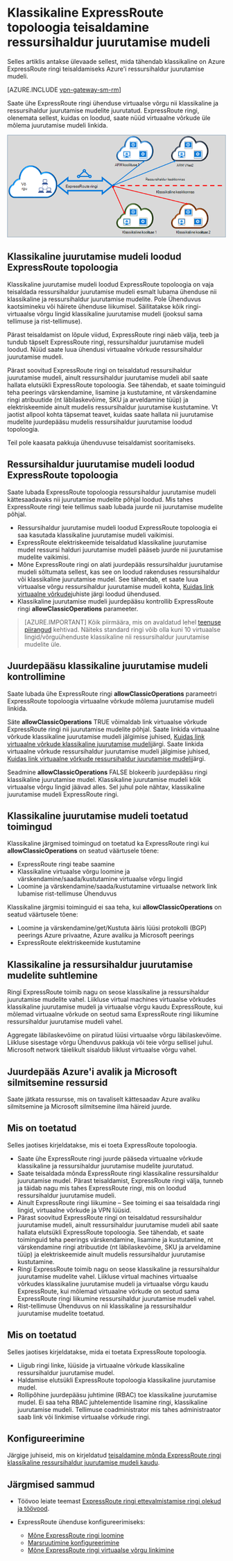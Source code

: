 <properties
   pageTitle="Liigub ExpressRoute topoloogia klassikalises ressursside halduri | Microsoft Azure'i"
   description="Selle lehe antakse ülevaade sellest, mida on vaja teada teisendamine klassikaline ja ressursihaldur juurutamise mudelite."
   documentationCenter="na"
   services="expressroute"
   authors="ganesr"
   manager="carmonm"
   editor=""/>
<tags
   ms.service="expressroute"
   ms.devlang="na"
   ms.topic="get-started-article"
   ms.tgt_pltfrm="na"
   ms.workload="infrastructure-services"
   ms.date="10/10/2016"
   ms.author="ganesr"/>

# <a name="moving-expressroute-circuits-from-the-classic-to-the-resource-manager-deployment-model"></a>Klassikaline ExpressRoute topoloogia teisaldamine ressursihaldur juurutamise mudeli

Selles artiklis antakse ülevaade sellest, mida tähendab klassikaline on Azure ExpressRoute ringi teisaldamiseks Azure'i ressursihaldur juurutamise mudeli.

[AZURE.INCLUDE [vpn-gateway-sm-rm](../../includes/vpn-gateway-classic-rm-include.md)]

Saate ühe ExpressRoute ringi ühenduse virtuaalse võrgu nii klassikaline ja ressursihaldur juurutamise mudelite juurutatud. ExpressRoute ringi, olenemata sellest, kuidas on loodud, saate nüüd virtuaalne võrkude üle mõlema juurutamise mudeli linkida.

![ExpressRoute ringi, mis ühendab mõlema juurutamise mudeli üle virtuaalse võrgu](./media/expressroute-move/expressroute-move-1.png)

## <a name="expressroute-circuits-that-are-created-in-the-classic-deployment-model"></a>Klassikaline juurutamise mudeli loodud ExpressRoute topoloogia

Klassikaline juurutamise mudeli loodud ExpressRoute topoloogia on vaja teisaldada ressursihaldur juurutamise mudeli esmalt lubama ühenduse nii klassikaline ja ressursihaldur juurutamise mudelite. Pole Ühenduvus kaotsimineku või häirete ühenduse liikumisel. Säilitatakse kõik ringi-virtuaalse võrgu lingid klassikaline juurutamise mudeli (jooksul sama tellimuse ja rist-tellimuse).

Pärast teisaldamist on lõpule viidud, ExpressRoute ringi näeb välja, teeb ja tundub täpselt ExpressRoute ringi, ressursihaldur juurutamise mudeli loodud. Nüüd saate luua ühendusi virtuaalne võrkude ressursihaldur juurutamise mudeli.

Pärast soovitud ExpressRoute ringi on teisaldatud ressursihaldur juurutamise mudeli, ainult ressursihaldur juurutamise mudeli abil saate hallata elutsükli ExpressRoute topoloogia. See tähendab, et saate toiminguid teha peerings värskendamine, lisamine ja kustutamine, nt värskendamine ringi atribuutide (nt läbilaskevõime, SKU ja arveldamine tüüp) ja elektriskeemide ainult mudelis ressursihaldur juurutamise kustutamine. Vt jaotist allpool kohta täpsemat teavet, kuidas saate hallata nii juurutamise mudelite juurdepääsu mudelis ressursihaldur juurutamise loodud topoloogia.

Teil pole kaasata pakkuja ühenduvuse teisaldamist sooritamiseks.

## <a name="expressroute-circuits-that-are-created-in-the-resource-manager-deployment-model"></a>Ressursihaldur juurutamise mudeli loodud ExpressRoute topoloogia

Saate lubada ExpressRoute topoloogia ressursihaldur juurutamise mudeli kättesaadavaks nii juurutamise mudelite põhjal loodud. Mis tahes ExpressRoute ringi teie tellimus saab lubada juurde nii juurutamise mudelite põhjal.

- Ressursihaldur juurutamise mudeli loodud ExpressRoute topoloogia ei saa kasutada klassikaline juurutamise mudeli vaikimisi.
- ExpressRoute elektriskeemide teisaldatud klassikaline juurutamise mudel ressursi halduri juurutamise mudeli pääseb juurde nii juurutamise mudelite vaikimisi.
- Mõne ExpressRoute ringi on alati juurdepääs ressursihaldur juurutamise mudeli sõltumata sellest, kas see on loodud rakenduses ressursihaldur või klassikaline juurutamise mudel. See tähendab, et saate luua virtuaalse võrgu ressursihaldur juurutamise mudeli kohta, [Kuidas link virtuaalne võrkude](expressroute-howto-linkvnet-arm.md)juhiste järgi loodud ühendused.
- Klassikaline juurutamise mudeli juurdepääsu kontrollib ExpressRoute ringi **allowClassicOperations** parameeter.

>[AZURE.IMPORTANT] Kõik piirmäära, mis on avaldatud lehel [teenuse piirangud](../azure-subscription-service-limits.md) kehtivad. Näiteks standard ringi võib olla kuni 10 virtuaalse lingid/võrguühenduste klassikaline nii ressursihaldur juurutamise mudelite üle.


## <a name="controlling-access-to-the-classic-deployment-model"></a>Juurdepääsu klassikaline juurutamise mudeli kontrollimine

Saate lubada ühe ExpressRoute ringi **allowClassicOperations** parameetri ExpressRoute topoloogia virtuaalne võrkude mõlema juurutamise mudeli linkida.

Säte **allowClassicOperations** TRUE võimaldab link virtuaalse võrkude ExpressRoute ringi nii juurutamise mudelite põhjal. Saate linkida virtuaalne võrkude klassikaline juurutamise mudeli jälgimise juhised, [Kuidas link virtuaalne võrkude klassikaline juurutamise mudeli](expressroute-howto-linkvnet-classic.md)järgi. Saate linkida virtuaalne võrkude ressursihaldur juurutamise mudeli jälgimise juhised, [Kuidas link virtuaalne võrkude ressursihaldur juurutamise mudeli](expressroute-howto-linkvnet-arm.md)järgi.

Seadmine **allowClassicOperations** FALSE blokeerib juurdepääsu ringi klassikaline juurutamise mudel. Klassikaline juurutamise mudeli kõik virtuaalse võrgu lingid jäävad alles. Sel juhul pole nähtav, klassikaline juurutamise mudeli ExpressRoute ringi.

## <a name="supported-operations-in-the-classic-deployment-model"></a>Klassikaline juurutamise mudeli toetatud toimingud

Klassikaline järgmised toimingud on toetatud ka ExpressRoute ringi kui **allowClassicOperations** on seatud väärtusele tõene:

 - ExpressRoute ringi teabe saamine
 - Klassikaline virtuaalse võrgu loomine ja värskendamine/saada/kustutamine virtuaalse võrgu lingid
 - Loomine ja värskendamine/saada/kustutamine virtuaalse network link lubamise rist-tellimuse Ühenduvus

Klassikaline järgmisi toiminguid ei saa teha, kui **allowClassicOperations** on seatud väärtusele tõene:

 - Loomine ja värskendamine/get/Kustuta ääris lüüsi protokolli (BGP) peerings Azure privaatne, Azure avaliku ja Microsoft peerings
 - ExpressRoute elektriskeemide kustutamine

## <a name="communication-between-the-classic-and-the-resource-manager-deployment-models"></a>Klassikaline ja ressursihaldur juurutamise mudelite suhtlemine

Ringi ExpressRoute toimib nagu on seose klassikaline ja ressursihaldur juurutamise mudelite vahel. Liikluse virtual machines virtuaalse võrkudes klassikaline juurutamise mudeli ja virtuaalse võrgu kaudu ExpressRoute, kui mõlemad virtuaalne võrkude on seotud sama ExpressRoute ringi liikumine ressursihaldur juurutamise mudeli vahel.

Aggregate läbilaskevõime on piiratud lüüsi virtuaalse võrgu läbilaskevõime. Liikluse sisestage võrgu Ühenduvus pakkuja või teie võrgu sellisel juhul. Microsoft network täielikult sisaldub liiklust virtuaalse võrgu vahel.

## <a name="access-to-azure-public-and-microsoft-peering-resources"></a>Juurdepääs Azure'i avalik ja Microsoft silmitsemine ressursid

Saate jätkata ressursse, mis on tavaliselt kättesaadav Azure avaliku silmitsemine ja Microsoft silmitsemine ilma häireid juurde.  

## <a name="whats-supported"></a>Mis on toetatud

Selles jaotises kirjeldatakse, mis ei toeta ExpressRoute topoloogia.

 - Saate ühe ExpressRoute ringi juurde pääseda virtuaalne võrkude klassikaline ja ressursihaldur juurutamise mudelite juurutatud.
 - Saate teisaldada mõnda ExpressRoute ringi klassikaline ressursihaldur juurutamise mudel. Pärast teisaldamist, ExpressRoute ringi välja, tunneb ja täidab nagu mis tahes ExpressRoute ringi, mis on loodud ressursihaldur juurutamise mudeli.
 - Ainult ExpressRoute ringi liikumine – See toiming ei saa teisaldada ringi lingid, virtuaalne võrkude ja VPN lüüsid.
 - Pärast soovitud ExpressRoute ringi on teisaldatud ressursihaldur juurutamise mudeli, ainult ressursihaldur juurutamise mudeli abil saate hallata elutsükli ExpressRoute topoloogia. See tähendab, et saate toiminguid teha peerings värskendamine, lisamine ja kustutamine, nt värskendamine ringi atribuutide (nt läbilaskevõime, SKU ja arveldamine tüüp) ja elektriskeemide ainult mudelis ressursihaldur juurutamise kustutamine.
 - Ringi ExpressRoute toimib nagu on seose klassikaline ja ressursihaldur juurutamise mudelite vahel. Liikluse virtual machines virtuaalse võrkudes klassikaline juurutamise mudeli ja virtuaalse võrgu kaudu ExpressRoute, kui mõlemad virtuaalne võrkude on seotud sama ExpressRoute ringi liikumine ressursihaldur juurutamise mudeli vahel.
 - Rist-tellimuse Ühenduvus on nii klassikaline ja ressursihaldur juurutamise mudelite toetatud.

## <a name="whats-not-supported"></a>Mis on toetatud

Selles jaotises kirjeldatakse, mida ei toetata ExpressRoute topoloogia.

 - Liigub ringi linke, lüüside ja virtuaalne võrkude klassikaline ressursihaldur juurutamise mudel.
 - Haldamise elutsükli ExpressRoute topoloogia klassikaline juurutamise mudel.
 - Rollipõhine juurdepääsu juhtimine (RBAC) toe klassikaline juurutamise mudel. Ei saa teha RBAC juhtelementide lisamine ringi, klassikaline juurutamise mudeli. Tellimuse coadministrator mis tahes administraator saab link või linkimise virtuaalse võrkude ringi.

## <a name="configuration"></a>Konfigureerimine

Järgige juhiseid, mis on kirjeldatud [teisaldamine mõnda ExpressRoute ringi klassikaline ressursihaldur juurutamise mudeli kaudu](expressroute-howto-move-arm.md).

## <a name="next-steps"></a>Järgmised sammud

- Töövoo leiate teemast [ExpressRoute ringi ettevalmistamise ringi olekud ja töövood](expressroute-workflows.md).
- ExpressRoute ühenduse konfigureerimiseks:

    - [Mõne ExpressRoute ringi loomine](expressroute-howto-circuit-arm.md)
    - [Marsruutimine konfigureerimine](expressroute-howto-routing-arm.md)
    - [Mõne ExpressRoute ringi virtuaalse võrgu linkimine](expressroute-howto-linkvnet-arm.md)

